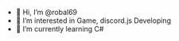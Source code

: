 - 👋 Hi, I’m @robal69
- 👀 I’m interested in Game, discord.js Developing
- 🌱 I’m currently learning C#

